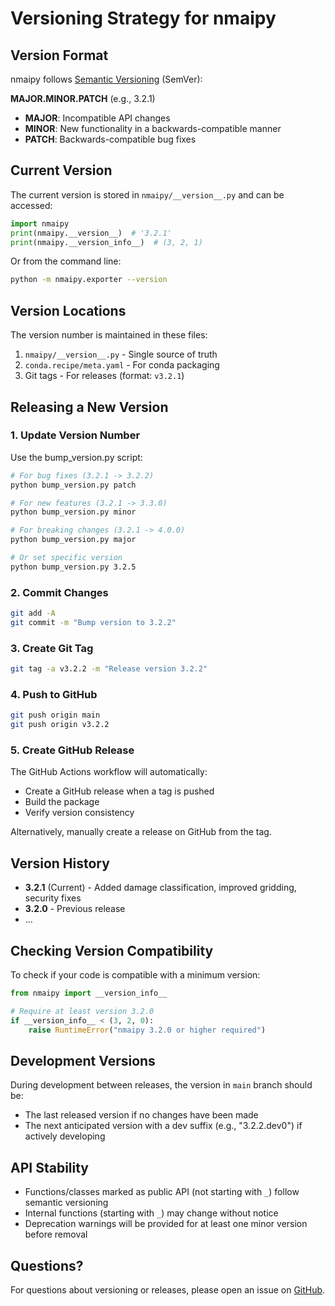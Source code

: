 # Versioning Strategy for nmaipy

## Version Format

nmaipy follows [Semantic Versioning](https://semver.org/) (SemVer):

**MAJOR.MINOR.PATCH** (e.g., 3.2.1)

- **MAJOR**: Incompatible API changes
- **MINOR**: New functionality in a backwards-compatible manner
- **PATCH**: Backwards-compatible bug fixes

## Current Version

The current version is stored in `nmaipy/__version__.py` and can be accessed:

```python
import nmaipy
print(nmaipy.__version__)  # '3.2.1'
print(nmaipy.__version_info__)  # (3, 2, 1)
```

Or from the command line:
```bash
python -m nmaipy.exporter --version
```

## Version Locations

The version number is maintained in these files:
1. `nmaipy/__version__.py` - Single source of truth
2. `conda.recipe/meta.yaml` - For conda packaging
3. Git tags - For releases (format: `v3.2.1`)

## Releasing a New Version

### 1. Update Version Number

Use the bump_version.py script:

```bash
# For bug fixes (3.2.1 -> 3.2.2)
python bump_version.py patch

# For new features (3.2.1 -> 3.3.0)
python bump_version.py minor

# For breaking changes (3.2.1 -> 4.0.0)
python bump_version.py major

# Or set specific version
python bump_version.py 3.2.5
```

### 2. Commit Changes

```bash
git add -A
git commit -m "Bump version to 3.2.2"
```

### 3. Create Git Tag

```bash
git tag -a v3.2.2 -m "Release version 3.2.2"
```

### 4. Push to GitHub

```bash
git push origin main
git push origin v3.2.2
```

### 5. Create GitHub Release

The GitHub Actions workflow will automatically:
- Create a GitHub release when a tag is pushed
- Build the package
- Verify version consistency

Alternatively, manually create a release on GitHub from the tag.

## Version History

- **3.2.1** (Current) - Added damage classification, improved gridding, security fixes
- **3.2.0** - Previous release
- ...

## Checking Version Compatibility

To check if your code is compatible with a minimum version:

```python
from nmaipy import __version_info__

# Require at least version 3.2.0
if __version_info__ < (3, 2, 0):
    raise RuntimeError("nmaipy 3.2.0 or higher required")
```

## Development Versions

During development between releases, the version in `main` branch should be:
- The last released version if no changes have been made
- The next anticipated version with a dev suffix (e.g., "3.2.2.dev0") if actively developing

## API Stability

- Functions/classes marked as public API (not starting with `_`) follow semantic versioning
- Internal functions (starting with `_`) may change without notice
- Deprecation warnings will be provided for at least one minor version before removal

## Questions?

For questions about versioning or releases, please open an issue on [GitHub](https://github.com/nearmap/nmaipy).